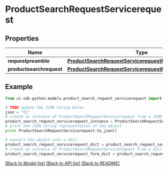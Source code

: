 # ProductSearchRequestServicerequest


## Properties

Name | Type | Description | Notes
------------ | ------------- | ------------- | -------------
**requestpreamble** | [**ProductSearchRequestServicerequestRequestpreamble**](ProductSearchRequestServicerequestRequestpreamble.md) |  | [optional] 
**productsearchrequest** | [**ProductSearchRequestServicerequestProductsearchrequest**](ProductSearchRequestServicerequestProductsearchrequest.md) |  | [optional] 

## Example

```python
from xi-sdk-python.models.product_search_request_servicerequest import ProductSearchRequestServicerequest

# TODO update the JSON string below
json = "{}"
# create an instance of ProductSearchRequestServicerequest from a JSON string
product_search_request_servicerequest_instance = ProductSearchRequestServicerequest.from_json(json)
# print the JSON string representation of the object
print ProductSearchRequestServicerequest.to_json()

# convert the object into a dict
product_search_request_servicerequest_dict = product_search_request_servicerequest_instance.to_dict()
# create an instance of ProductSearchRequestServicerequest from a dict
product_search_request_servicerequest_form_dict = product_search_request_servicerequest.from_dict(product_search_request_servicerequest_dict)
```
[[Back to Model list]](../README.md#documentation-for-models) [[Back to API list]](../README.md#documentation-for-api-endpoints) [[Back to README]](../README.md)


